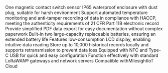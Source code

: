One magnetic contact switch sensor
IP65 waterproof enclosure with dust plug, suitable for harsh environment
Support automated temperature monitoring and anti-tamper recording of data in compliance with HACCP, meeting the authenticity requirements of 21 CFR Part 11B electronic record
Provide simplified PDF data export for easy documentation without complex paperwork
Built-in two large-capacity replaceable batteries, ensuring an extended battery life
Features low-consumption LCD display, enabling intuitive data reading
Store up to 10,000 historical records locally and supports retransmission to prevent data loss
Equipped with NFC and Type-C USB for quick and easy configuration
Function effectively with standard LoRaWAN® gateways and network servers
Compatible withMilesightIoT Cloud
